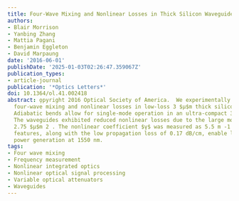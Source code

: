 ```yaml
---
title: Four-Wave Mixing and Nonlinear Losses in Thick Silicon Waveguides
authors:
- Blair Morrison
- Yanbing Zhang
- Mattia Pagani
- Benjamin Eggleton
- David Marpaung
date: '2016-06-01'
publishDate: '2025-01-03T02:26:47.359067Z'
publication_types:
- article-journal
publication: '*Optics Letters*'
doi: 10.1364/ol.41.002418
abstract: o̧pyright 2016 Optical Society of America.  We experimentally investigate
  four-wave mixing and nonlinear losses in low-loss 3 $μ$m thick silicon strip waveguides.
  Adiabatic bends allow for single-mode operation in an ultra-compact 35 cm long spiral.
  The waveguides exhibited reduced nonlinear losses due to the large mode area of
  2.75 $μ$m 2 . The nonlinear coefficient $γ$ was measured as 5.5 m -1 W -1 . These
  features, along with the low propagation loss of 0.17 dB/cm, enable large idler
  power generation at 1550 nm.
tags:
- Four wave mixing
- Frequency measurement
- Nonlinear integrated optics
- Nonlinear optical signal processing
- Variable optical attenuators
- Waveguides
---
```

